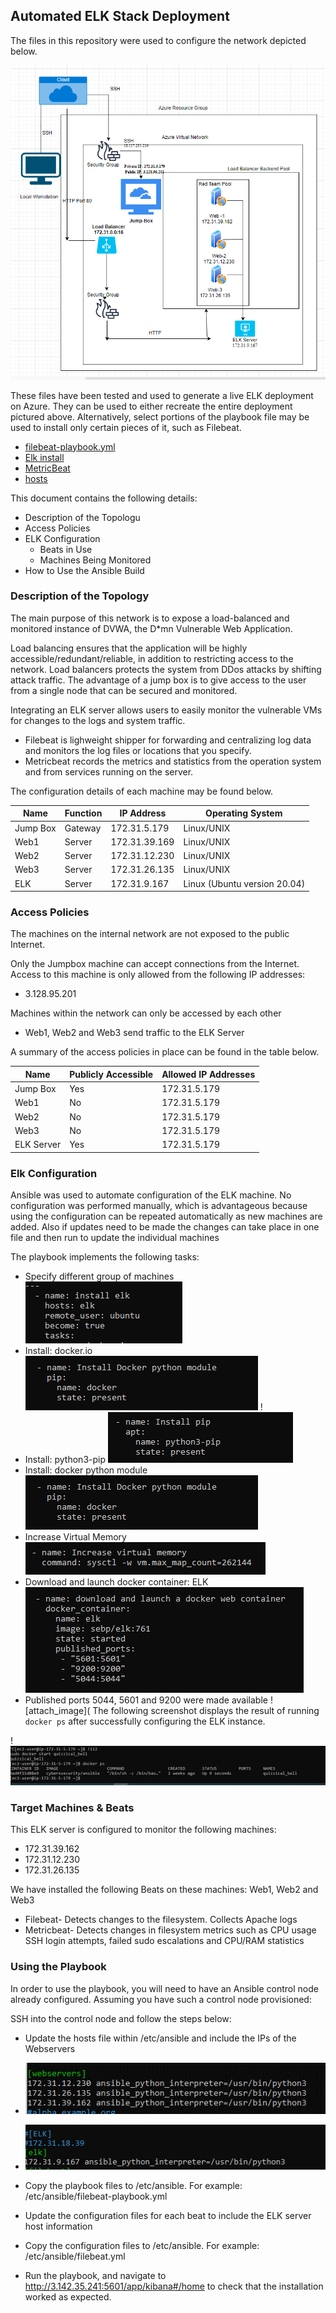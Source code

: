## Automated ELK Stack Deployment

The files in this repository were used to configure the network depicted below.

![TODO: Update the path with the name of your diagram](network_diagram.PNG)

These files have been tested and used to generate a live ELK deployment on Azure. They can be used to either recreate the entire deployment pictured above. Alternatively, select portions of the playbook file may be used to install only certain pieces of it, such as Filebeat.

- [filebeat-playbook.yml](filebeat-playbook.yml)
- [Elk install](elk-install.yml)
- [MetricBeat](metricbeat-playbook.yml)
- [hosts](hosts.txt)

This document contains the following details:
- Description of the Topologu
- Access Policies
- ELK Configuration
  - Beats in Use
  - Machines Being Monitored
- How to Use the Ansible Build


### Description of the Topology

The main purpose of this network is to expose a load-balanced and monitored instance of DVWA, the D*mn Vulnerable Web Application.

Load balancing ensures that the application will be highly accessible/redundant/reliable, in addition to restricting access to the network.
Load balancers protects the system from DDos attacks by shifting attack traffic. The advantage of a jump box is to give access to the user from a single node that can be secured and monitored.

Integrating an ELK server allows users to easily monitor the vulnerable VMs for changes to the logs and system traffic.
- Filebeat is lighweight shipper for forwarding and centralizing log data and monitors the log files or locations that you specify.
- Metricbeat records the metrics and statistics from the operation system and from services running on the server.

The configuration details of each machine may be found below.

| Name     | Function | IP Address    | Operating System               |
|----------|----------|---------------|----------------------------    |
| Jump Box | Gateway  | 172.31.5.179  | Linux/UNIX                     |
| Web1     | Server   | 172.31.39.169 | Linux/UNIX                     |
| Web2     | Server   | 172.31.12.230 | Linux/UNIX                     |
| Web3     | Server   | 172.31.26.135 | Linux/UNIX                     |
| ELK      | Server   | 172.31.9.167  | Linux (Ubuntu version 20.04)   |

### Access Policies

The machines on the internal network are not exposed to the public Internet. 

Only the Jumpbox machine can accept connections from the Internet. Access to this machine is only allowed from the following IP addresses:
- 3.128.95.201

Machines within the network can only be accessed by each other
-  Web1, Web2 and Web3 send traffic to the ELK Server 

A summary of the access policies in place can be found in the table below.

| Name     | Publicly Accessible | Allowed IP Addresses |
|----------|---------------------|----------------------|
| Jump Box | Yes                 | 172.31.5.179         |
| Web1     | No                  | 172.31.5.179         |
| Web2     | No                  | 172.31.5.179         |
| Web3     | No                  | 172.31.5.179         |
|ELK Server| Yes                 | 172.31.5.179         |

### Elk Configuration

Ansible was used to automate configuration of the ELK machine. No configuration was performed manually, which is advantageous because using the configuration can be repeated automatically as new machines are added. Also if updates need to be made the changes can take place in one file and then run to update the individual machines

The playbook implements the following tasks:
- Specify different group of machines
![attach image](specify_config.PNG)
- Install: docker.io
![attach_image](install_docker.PNG)
!
- Install: python3-pip
![attach_image](install_pip.PNG)
- Install: docker python module
![attach_image](install_docker.PNG)
- Increase Virtual Memory
![attach_image](increase_memory.PNG)
- Download and launch docker container: ELK
![attach_image](download_n_launch_ELK.PNG)
- Published ports 5044, 5601 and 9200 were made available
![attach_image](
The following screenshot displays the result of running `docker ps` after successfully configuring the ELK instance.

!![TODO: Update the path with the name of your diagram](dockerps.png)

### Target Machines & Beats
This ELK server is configured to monitor the following machines:
- 172.31.39.162
- 172.31.12.230
- 172.31.26.135

We have installed the following Beats on these machines: Web1, Web2 and Web3
- Filebeat- Detects changes to the filesystem. Collects Apache logs
- Metricbeat- Detects changes in filesystem metrics such as CPU usage SSH login attempts, failed sudo escalations and CPU/RAM statistics

### Using the Playbook
In order to use the playbook, you will need to have an Ansible control node already configured. Assuming you have such a control node provisioned: 

SSH into the control node and follow the steps below:
- Update the hosts file within /etc/ansible and include the IPs of the Webservers
- ![TODO: Update the path with the name of your diagram](webservers_picture.GIF)
- ![TODO: Update the path with the name of your diagram](elk_picture.png)

- Copy the playbook files to /etc/ansible. For example: /etc/ansible/filebeat-playbook.yml
- Update the configuration files for each beat to include the ELK server host information
- Copy the configuration files to /etc/ansible. For example: /etc/ansible/filebeat.yml
- Run the playbook, and navigate to http://3.142.35.241:5601/app/kibana#/home to check that the installation worked as expected.
